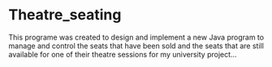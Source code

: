 # Theatre_seating
This programe was created to design and implement a new Java program to manage and control the seats that have been sold and the seats that are still available for one of their theatre sessions for my university project...
